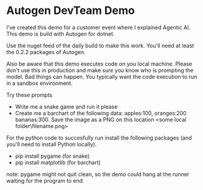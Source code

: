 # Autogen DevTeam Demo

I've created this demo for a customer event where I explained Agentic AI.
This demo is build with Autogen for dotnet.

Use the nuget feed of the daily build to make this work. You'll need at least the 0.2.2 packages of Autogen.

Also be aware that this demo executes code on you local machine. Please don't use this in production and make sure you know who is prompting the model. Bad things can happen. You typically want the code execution to run in a sandbox environment.

Try these prompts
- Write me a snake game and run it please
- Create me a barchart of the following data: apples:100, oranges:200 bananas:300. Save the image as a PNG on this location <some local folder\filename.png> 

For the python code to succesfully run install the following packages (and you'll need to install Python locally).
- pip install pygame (for snake)
- pip install matplotlib (for barchart)

note: pygame might not quit clean, so the demo could hang at the runner waiting for the program to end.